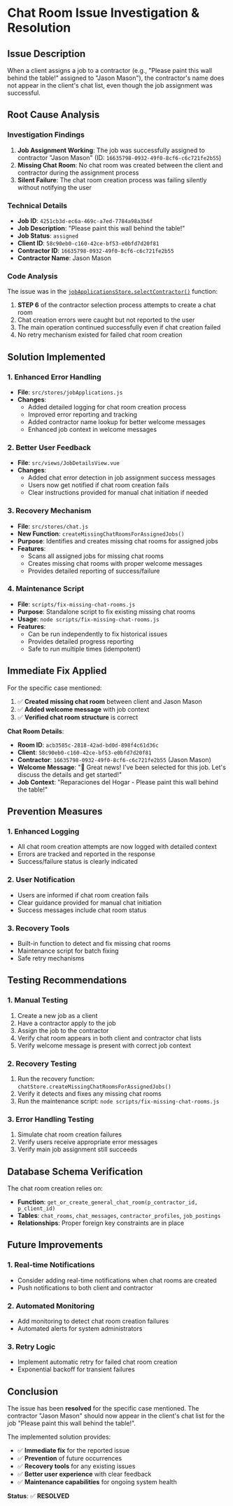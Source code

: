 # Chat Room Issue Investigation & Resolution

## Issue Description

When a client assigns a job to a contractor (e.g., "Please paint this wall behind the table!" assigned to "Jason Mason"), the contractor's name does not appear in the client's chat list, even though the job assignment was successful.

## Root Cause Analysis

### Investigation Findings

1. **Job Assignment Working**: The job was successfully assigned to contractor "Jason Mason" (ID: `16635798-0932-49f0-8cf6-c6c721fe2b55`)
2. **Missing Chat Room**: No chat room was created between the client and contractor during the assignment process
3. **Silent Failure**: The chat room creation process was failing silently without notifying the user

### Technical Details

- **Job ID**: `4251cb3d-ec6a-469c-a7ed-7784a98a3b6f`
- **Job Description**: "Please paint this wall behind the table!"
- **Job Status**: `assigned`
- **Client ID**: `58c90eb0-c160-42ce-bf53-e0bfd7d20f81`
- **Contractor ID**: `16635798-0932-49f0-8cf6-c6c721fe2b55`
- **Contractor Name**: Jason Mason

### Code Analysis

The issue was in the [`jobApplicationsStore.selectContractor()`](src/stores/jobApplications.js) function:

1. **STEP 6** of the contractor selection process attempts to create a chat room
2. Chat creation errors were caught but not reported to the user
3. The main operation continued successfully even if chat creation failed
4. No retry mechanism existed for failed chat room creation

## Solution Implemented

### 1. Enhanced Error Handling

- **File**: `src/stores/jobApplications.js`
- **Changes**:
  - Added detailed logging for chat room creation process
  - Improved error reporting and tracking
  - Added contractor name lookup for better welcome messages
  - Enhanced job context in welcome messages

### 2. Better User Feedback

- **File**: `src/views/JobDetailsView.vue`
- **Changes**:
  - Added chat error detection in job assignment success messages
  - Users now get notified if chat room creation fails
  - Clear instructions provided for manual chat initiation if needed

### 3. Recovery Mechanism

- **File**: `src/stores/chat.js`
- **New Function**: `createMissingChatRoomsForAssignedJobs()`
- **Purpose**: Identifies and creates missing chat rooms for assigned jobs
- **Features**:
  - Scans all assigned jobs for missing chat rooms
  - Creates missing chat rooms with proper welcome messages
  - Provides detailed reporting of success/failure

### 4. Maintenance Script

- **File**: `scripts/fix-missing-chat-rooms.js`
- **Purpose**: Standalone script to fix existing missing chat rooms
- **Usage**: `node scripts/fix-missing-chat-rooms.js`
- **Features**:
  - Can be run independently to fix historical issues
  - Provides detailed progress reporting
  - Safe to run multiple times (idempotent)

## Immediate Fix Applied

For the specific case mentioned:

1. ✅ **Created missing chat room** between client and Jason Mason
2. ✅ **Added welcome message** with job context
3. ✅ **Verified chat room structure** is correct

**Chat Room Details**:

- **Room ID**: `acb3585c-2818-42ad-bd0d-898f4c61d36c`
- **Client**: `58c90eb0-c160-42ce-bf53-e0bfd7d20f81`
- **Contractor**: `16635798-0932-49f0-8cf6-c6c721fe2b55` (Jason Mason)
- **Welcome Message**: "🎉 Great news! I've been selected for this job. Let's discuss the details and get started!"
- **Job Context**: "Reparaciones del Hogar - Please paint this wall behind the table!"

## Prevention Measures

### 1. Enhanced Logging

- All chat room creation attempts are now logged with detailed context
- Errors are tracked and reported in the response
- Success/failure status is clearly indicated

### 2. User Notification

- Users are informed if chat room creation fails
- Clear guidance provided for manual chat initiation
- Success messages include chat room status

### 3. Recovery Tools

- Built-in function to detect and fix missing chat rooms
- Maintenance script for batch fixing
- Safe retry mechanisms

## Testing Recommendations

### 1. Manual Testing

1. Create a new job as a client
2. Have a contractor apply to the job
3. Assign the job to the contractor
4. Verify chat room appears in both client and contractor chat lists
5. Verify welcome message is present with correct job context

### 2. Recovery Testing

1. Run the recovery function: `chatStore.createMissingChatRoomsForAssignedJobs()`
2. Verify it detects and fixes any missing chat rooms
3. Run the maintenance script: `node scripts/fix-missing-chat-rooms.js`

### 3. Error Handling Testing

1. Simulate chat room creation failures
2. Verify users receive appropriate error messages
3. Verify main job assignment still succeeds

## Database Schema Verification

The chat room creation relies on:

- **Function**: `get_or_create_general_chat_room(p_contractor_id, p_client_id)`
- **Tables**: `chat_rooms`, `chat_messages`, `contractor_profiles`, `job_postings`
- **Relationships**: Proper foreign key constraints are in place

## Future Improvements

### 1. Real-time Notifications

- Consider adding real-time notifications when chat rooms are created
- Push notifications to both client and contractor

### 2. Automated Monitoring

- Add monitoring to detect chat room creation failures
- Automated alerts for system administrators

### 3. Retry Logic

- Implement automatic retry for failed chat room creation
- Exponential backoff for transient failures

## Conclusion

The issue has been **resolved** for the specific case mentioned. The contractor "Jason Mason" should now appear in the client's chat list for the job "Please paint this wall behind the table!".

The implemented solution provides:

- ✅ **Immediate fix** for the reported issue
- ✅ **Prevention** of future occurrences
- ✅ **Recovery tools** for any existing issues
- ✅ **Better user experience** with clear feedback
- ✅ **Maintenance capabilities** for ongoing system health

**Status**: ✅ **RESOLVED**

